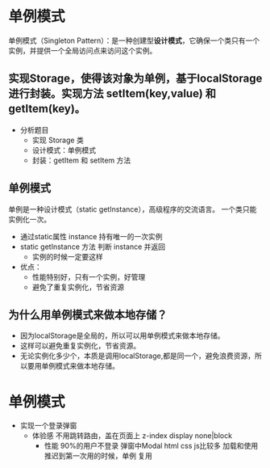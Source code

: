 # 单例模式
单例模式（Singleton Pattern）：是一种创建型**设计模式**，它确保一个类只有一个实例，并提供一个全局访问点来访问这个实例。

## 实现Storage，使得该对象为单例，基于localStorage进行封装。实现方法 setItem(key,value) 和 getItem(key)。

- 分析题目
    - 实现 Storage 类
    - 设计模式：单例模式
    - 封装：getItem 和 setItem 方法

## 单例模式
单例是一种设计模式（static getInstance），高级程序的交流语言。
一个类只能实例化一次。
- 通过static属性 instance 持有唯一的一次实例
- static getInstance 方法 判断 instance 并返回
    - 实例的时候一定要这样
- 优点：
    - 性能特别好，只有一个实例，好管理
    - 避免了重复实例化，节省资源

## 为什么用单例模式来做本地存储？
- 因为localStorage是全局的，所以可以用单例模式来做本地存储。
- 这样可以避免重复实例化，节省资源。
- 无论实例化多少个，本质是调用localStorage,都是同一个，避免浪费资源，所以要用单例模式来做本地存储。

# 单例模式

- 实现一个登录弹窗
    - 体验感
        不用跳转路由，盖在页面上
        z-index display none|block
        - 性能
        90%的用户不登录
        弹窗中Modal html css js比较多
        加载和使用推迟到第一次用的时候，单例
        复用